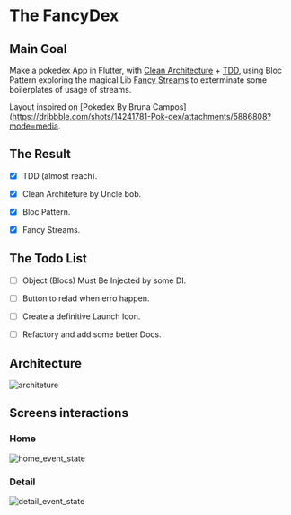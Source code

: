 # The FancyDex
## Main Goal
Make a pokedex App in Flutter, with [Clean Architecture](https://blog.cleancoder.com/uncle-bob/2012/08/13/the-clean-architecture.html) + [TDD](https://resocoder.com/flutter-clean-architecture-tdd/),  using Bloc Pattern exploring the magical Lib [Fancy Streams](https://github.com/rcorbellini/FancyStreams) to exterminate some boilerplates of usage of streams.

Layout inspired on [Pokedex By Bruna Campos](https://dribbble.com/shots/14241781-Pok-dex/attachments/5886808?mode=media.


## The Result
- [x] TDD (almost reach).
- [x] Clean Architeture by Uncle bob.
- [x] Bloc Pattern.
- [x] Fancy Streams.



## The Todo List
- [ ] Object (Blocs) Must Be Injected by some DI.
- [ ] Button to relad when erro happen.
- [ ] Create a definitive Launch Icon.
- [ ] Refactory and add some better Docs.


## Architecture
![architeture](https://user-images.githubusercontent.com/151217/107596502-a6d47380-6bf6-11eb-8adc-2591c9fd538b.jpg)

## Screens interactions
### Home
![home_event_state](https://user-images.githubusercontent.com/151217/107593763-e72ff380-6bee-11eb-9d64-292e5fb1da56.jpg)

### Detail
![detail_event_state](https://user-images.githubusercontent.com/151217/107593760-e4cd9980-6bee-11eb-9aff-15f71a8b8a3d.jpg)
